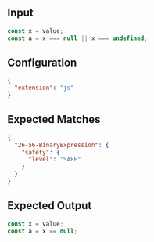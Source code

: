 
## Input
```javascript input
const x = value;
const a = x === null || x === undefined;
```

## Configuration
```json configuration
{
  "extension": "js"
}
```

## Expected Matches
```json expected matches
{
  "26-56-BinaryExpression": {
    "safety": {
      "level": "SAFE"
    }
  }
}
```

## Expected Output
```javascript expected output
const x = value;
const a = x == null;
```
